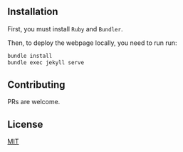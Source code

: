 ## Installation

First, you must install `Ruby` and `Bundler`.

Then, to deploy the webpage locally, you need to run run:

```bash
bundle install
bundle exec jekyll serve
```

## Contributing <a name="contributing"></a>
PRs are welcome.

## License <a name="license"></a>
[MIT](https://github.com/santilococo/santilococo.github.io/blob/master/LICENSE.md)

